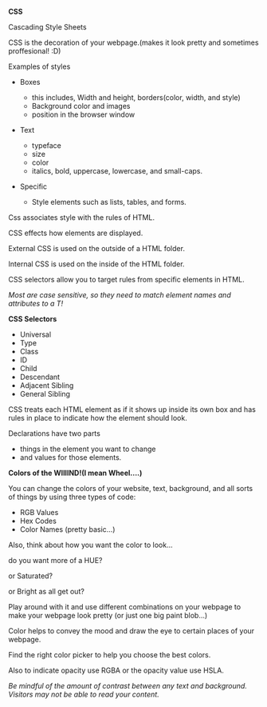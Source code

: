 **CSS**

Cascading Style Sheets

CSS is the decoration of your webpage.(makes it look pretty and sometimes proffesional! :D)

Examples of styles
 - Boxes
   - this includes, Width and height, borders(color, width, and style)
   - Background color and images
   - position in the browser window

 - Text
   - typeface
   - size
   - color
   - italics, bold, uppercase, lowercase, and small-caps.

 - Specific
   - Style elements such as lists, tables, and forms.

Css associates style with the rules of HTML.

CSS effects how elements are displayed.

External CSS is used on the outside of a HTML folder.

Internal CSS is used on the inside of the HTML folder.

CSS selectors allow you to target rules from specific elements in HTML.

*Most are case sensitive, so they need to match element names and attributes to a T!*

**CSS Selectors**
 - Universal
 - Type
 - Class
 - ID
 - Child
 - Descendant
 - Adjacent Sibling
 - General Sibling

CSS treats each HTML element as if it shows up inside its own box and has rules in place to indicate how the element should look.

Declarations have two parts
 - things in the element you want to change
 - and values for those elements.

 **Colors of the WIIIIND!(I mean Wheel....)**

  You can change the colors of your website, text, background, and all sorts of things by using three types of code:
   - RGB Values
   - Hex Codes
   - Color Names (pretty basic...)

Also, think about how you want the color to look...

do you want more of a HUE?

or Saturated?

or Bright as all get out?

Play around with it and use different combinations on your webpage to make your webpage look pretty (or just one big paint blob...)

Color helps to convey the mood and draw the eye to certain places of your webpage.

Find the right color picker to help you choose the best colors.

Also to indicate opacity use RGBA or the opacity value use HSLA.

*Be mindful of the amount of contrast between any text and background. Visitors may not be able to read your content.*